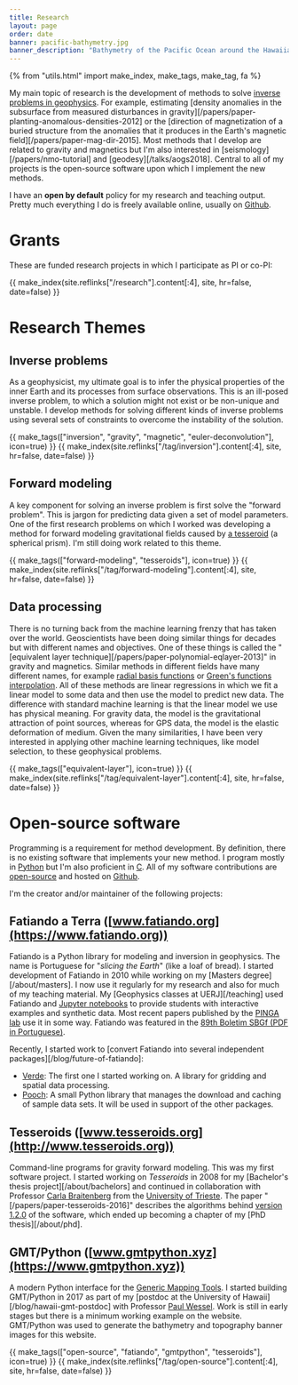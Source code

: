 ```yaml
---
title: Research
layout: page
order: date
banner: pacific-bathymetry.jpg
banner_description: "Bathymetry of the Pacific Ocean around the Hawaiian islands."
---
```


{% from "utils.html" import make_index, make_tags, make_tag, fa %}


My main topic of research is the development of methods to solve
[inverse problems in geophysics](https://en.wikipedia.org/wiki/Inverse_problem).
For example, estimating
[density anomalies in the subsurface from measured disturbances in gravity][/papers/paper-planting-anomalous-densities-2012]
or the [direction of magnetization of a buried structure from the anomalies that it produces in the Earth's magnetic field][/papers/paper-mag-dir-2015].
Most methods that I develop are related to gravity and magnetics
but I'm also interested in [seismology][/papers/nmo-tutorial] and
[geodesy][/talks/aogs2018].
Central to all of my projects is the open-source software upon which I
implement the new methods.

I have an **open by default** policy for my research and teaching output.
Pretty much everything I do is freely available online, usually on
[Github](https://github.com/leouieda/).

# Grants

These are funded research projects in which I participate as PI or co-PI:

<div class="research-index">
    {{ make_index(site.reflinks["/research"].content[:4], site, hr=false, date=false) }}
</div>


# Research Themes

## Inverse problems

As a geophysicist, my ultimate goal is to infer the physical properties of the
inner Earth and its processes from surface observations.
This is an ill-posed inverse problem, to which a solution might not exist or be
non-unique and unstable.
I develop methods for solving different kinds of inverse problems using
several sets of constraints to overcome the instability of the solution.

<div class="research-index">
    {{ make_tags(["inversion", "gravity", "magnetic", "euler-deconvolution"], icon=true) }}
    {{ make_index(site.reflinks["/tag/inversion"].content[:4], site, hr=false, date=false) }}
</div>


## Forward modeling

A key component for solving an inverse problem is first solve the "forward
problem".
This is jargon for predicting data given a set of model parameters.
One of the first research problems on which I worked was developing a method
for forward modeling gravitational fields caused by
[a tesseroid](https://doi.org/10.6084/m9.figshare.1495521) (a spherical prism).
I'm still doing work related to this theme.

<div class="research-index">
    {{ make_tags(["forward-modeling", "tesseroids"], icon=true) }}
    {{ make_index(site.reflinks["/tag/forward-modeling"].content[:4], site, hr=false, date=false) }}
</div>


## Data processing

There is no turning back from the machine learning frenzy that has taken over
the world.
Geoscientists have been doing similar things for decades but with different
names and objectives.
One of these things is called the
"[equivalent layer technique][/papers/paper-polynomial-eqlayer-2013]"
in gravity and magnetics.
Similar methods in different fields have many different names, for example
[radial basis functions](https://en.wikipedia.org/wiki/Radial_basis_function)
or [Green's functions interpolation](https://doi.org/10.1002/2016GL070340).
All of these methods are linear regressions in which we fit a linear model to
some data and then use the model to predict new data.
The difference with standard machine learning is that the linear model we use
has physical meaning.
For gravity data, the model is the gravitational attraction of point sources,
whereas for GPS data, the model is the elastic deformation of medium.
Given the many similarities, I have been very interested in applying other
machine learning techniques, like model selection, to these geophysical
problems.

<div class="research-index">
    {{ make_tags(["equivalent-layer"], icon=true) }}
    {{ make_index(site.reflinks["/tag/equivalent-layer"].content[:4], site, hr=false, date=false) }}
</div>


# Open-source software

Programming is a requirement for method development.
By definition, there is no existing software that implements your new method.
I program mostly in [Python](https://www.python.org/) but I'm also proficient
in [C](https://en.wikipedia.org/wiki/C_(programming_language)).
All of my software contributions are
[open-source](https://en.wikipedia.org/wiki/Open-source_software)
and hosted on [Github](https://github.com/leouieda/).

I'm the creator and/or maintainer of the following projects:

<div class="research-index">
</div>


## Fatiando a Terra ([www.fatiando.org](https://www.fatiando.org))

Fatiando is a Python library for modeling and inversion in geophysics.
The name is Portuguese for "*slicing the Earth*" (like a loaf of bread).
I started development of Fatiando in 2010 while working on my
[Masters degree][/about/masters].
I now use it regularly for my research and also for much of my teaching
material.
My [Geophysics classes at UERJ][/teaching] used Fatiando and [Jupyter
notebooks](http://jupyter.org/) to provide students with interactive examples
and synthetic data.
Most recent papers published by the [PINGA lab](http://www.pinga-lab.org) use
it in some way.
Fatiando was featured in the
[89th Boletim SBGf (PDF in Portuguese)](/pdf/boletim-sbgf-fatiando-89-2014.pdf).

Recently, I started work to [convert Fatiando into several independent
packages][/blog/future-of-fatiando]:

* [Verde](https://www.fatiando.org/verde/): The first one I started working on. A
  library for gridding and spatial data processing.
* [Pooch](https://www.fatiando.org/pooch/): A small Python library that manages the
  download and caching of sample data sets. It will be used in support of the other
  packages.

<div class="research-index">
</div>

## Tesseroids  ([www.tesseroids.org](http://www.tesseroids.org))

Command-line programs for gravity forward modeling. This was my first software
project. I started working on *Tesseroids* in 2008 for my [Bachelor's thesis
project][/about/bachelors] and continued in collaboration with Professor [Carla
Braitenberg](https://www2.units.it/braitenberg/) from the [University of
Trieste](https://dmg.units.it/). The paper "[/papers/paper-tesseroids-2016]"
describes the algorithms behind [version
1.2.0](https://doi.org/10.5281/zenodo.16033) of the software, which ended up
becoming a chapter of my [PhD thesis][/about/phd].

<div class="research-index">
</div>

## GMT/Python ([www.gmtpython.xyz](https://www.gmtpython.xyz))

A modern Python interface for the [Generic Mapping Tools](http://gmt.soest.hawaii.edu/).
I started building GMT/Python in 2017 as part of my
[postdoc at the University of Hawaii][/blog/hawaii-gmt-postdoc] with
Professor [Paul Wessel](http://www.soest.hawaii.edu/wessel).
Work is still in early stages but there is a minimum working example on the
website. GMT/Python was used to generate the bathymetry and topography banner
images for this website.

<div class="research-index">
    {{ make_tags(["open-source", "fatiando", "gmtpython", "tesseroids"], icon=true) }}
    {{ make_index(site.reflinks["/tag/open-source"].content[:4], site, hr=false, date=false) }}
</div>

